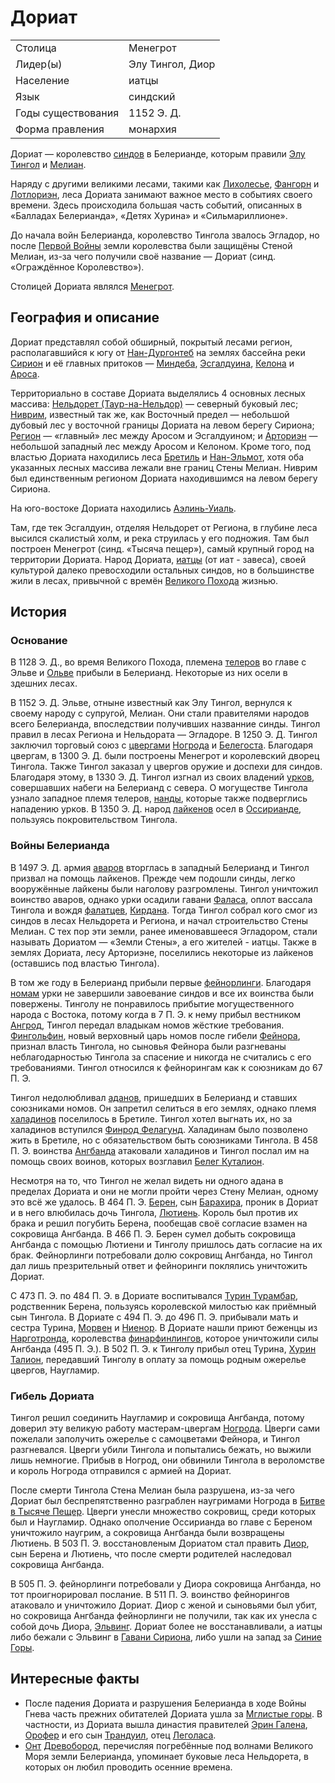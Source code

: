 # Дориат

|                   |                       |
|-------------------|-----------------------|
|Столица            |Менегрот               |
|Лидер(ы)           |Элу Тингол, Диор       |
|Население          |иатцы                  |
|Язык	            |синдский               |
|Годы существования |1152 Э. Д.             |
|Форма правления    |монархия               |

Дориат — королевство [синдов](Народы/синды.md) в Белерианде, которым правили
[Элу Тингол](Личности/Тингол.md) и [Мелиан](Личности/Мелиан.md).

Наряду с другими великими лесами, такими как [Лихолесье](), [Фангорн]() и
[Лотлориэн](), леса Дориата занимают важное место в событиях своего времени.
Здесь происходила большая часть событий, описанных в «Балладах Белерианда»,
«Детях Хурина» и «Сильмариллионе».

До начала войн Белерианда, королевство Тингола звалось Эгладор, но после
[Первой Войны](Войны/Первая%20Война.md) земли королевства были защищёны Стеной
Мелиан, из-за чего получили своё название — Дориат (синд. «Ограждённое
Королевство»).

Столицей Дориата являлся [Менегрот](Менегрот.md).

## География и описание

Дориат представлял собой обширный, покрытый лесами регион, располагавшийся к
югу от [Нан-Дургонтеб](Нан-Дургонтеб.md) на землях бассейна реки
[Сирион](Сирион.md) и её главных притоков — [Миндеба](Миндеб.md),
[Эсгалдуина](Эсгалдуин.md), [Келона](Келон.md) и [Ароса](Арос.md).

Территориально в составе Дориата выделялись 4 основных лесных массива:
[Нельдорет (Таур-на-Нельдор)](Нельдорет.md) — северный буковый лес;
[Ниврим](Ниврим.md), известный так же, как Восточный предел — небольшой дубовый
лес у восточной границы Дориата на левом берегу Сириона; [Регион](Регион.md) —
«главный» лес между Аросом и Эсгалдуином; и [Арториэн](Арториэн.md) — небольшой
западный лес между Аросом и Келоном. Кроме того, под властью Дориата находились
леса [Бретиль](Бретиль.md) и [Нан-Эльмот](Нан-Эльмот.md), хотя оба указанных
лесных массива лежали вне границ Стены Мелиан. Ниврим был единственным регионом
Дориата находившимся на левом берегу Сириона.

На юго-востоке Дориата находились [Аэлинь-Уиаль](Аэлинь-Уиаль.md).

Там, где тек Эсгалдуин, отделяя Нельдорет от Региона, в глубине леса высился
скалистый холм, и река струилась у его подножия. Там был построен Менегрот
(синд. «Тысяча пещер»), самый крупный город на территории Дориата. Народ
Дориата, [иатцы](Народы/иатцы.md) (от иат - завеса), своей культурой далеко
превосходили остальных синдов, но в большинстве жили в лесах, привычной с
времён [Великого Похода](Великий%20Поход.md) жизнью.

## История

### Основание

В 1128 Э. Д., во время Великого Похода, племена [телеров](Народы/телеры.md) во
главе с Эльве и [Ольве](Личности/Ольве.md) прибыли в Белерианд. Некоторые из
них осели в здешних лесах.

В 1152 Э. Д. Эльве, отныне известный как Элу Тингол, вернулся к своему народу с
супругой, Мелиан. Они стали правителями народов всего Белерианда, впоследствии
получивших названние синды. Тингол правил в лесах Региона и Нельдората —
Эгладоре. В 1250 Э. Д. Тингол заключил торговый союз с
[цвергами](Народы/цверги.md) [Ногрода](Ногрод.md) и [Белегоста](Белегост.md).
Благодаря цвергам, в 1300 Э. Д. были построены Менегрот и королевский дворец
Тингола. Также Тингол заказал у цвергов оружие и доспехи для синдов. Благодаря
этому, в 1330 Э. Д. Тингол изгнал из своих владений [урков](Народы/урки.md),
совершавших набеги на Белерианд с севера. О могуществе Тингола узнало западное
племя телеров, [нанды](Народы/нанды.md), которые также подверглись нападению
урков. В 1350 Э. Д. народ [лайкенов](Народы/лайкены.md) осел в
[Оссирианде](Оссирианд.md), пользуясь покровительством Тингола.

### Войны Белерианда

В 1497 Э. Д. армия [аваров](Народы/авары.md) вторглась в западный Белерианд и
Тингол призвал на помощь лайкенов. Прежде чем подошли синды, легко вооружённые
лайкены были наголову разгромлены. Тингол уничтожил воинство аваров, однако
урки осадили гавани [Фаласа](Фалас.md), оплот вассала Тингола и вождя
[фалатцев](Народы/фалатцы.md), [Кирдана](Личности/Кирдан.md). Тогда Тингол
собрал кого смог из синдов в лесах Нельдорета и Региона, и начал строительство
Стены Мелиан. С тех пор эти земли, ранее именовавшееся Эгладором, стали
называть Дориатом — «Земли Стены», а его жителей - иатцы. Также в землях
Дориата, лесу Арториэне, поселились некоторые из лайкенов (оставшись под
властью Тингола).

В том же году в Белерианд прибыли первые [фейнорлинги](Народы/фейнорлинги.md).
Благодаря [номам](Народы/номы.md) урки не завершили завоевание синдов и все их
воинства были повержены. Тинголу не понравилось прибытие могущественного народа
с Востока, потому когда в 7 П. Э. к нему прибыл вестником
[Ангрод](Личности/Ангрод.md), Тингол передал владыкам номов жёсткие требования.
[Фингольфин](Личности/Фингольфин.md), новый верховный царь номов после гибели
[Фейнора](Личности/Фейнор.md), признал власть Тингола, но сыновья Фейнора были
разгневаны неблагодарностью Тингола за спасение и никогда не считались с его
требованиями. Тингол относился к фейнорингам как к союзникам до 67 П. Э.

Тингол недолюбливал [аданов](Народы/аданы.md), пришедших в Белерианд и ставших
союзниками номов. Он запретил селиться в его землях, однако племя
[халадинов](Народы/халадины.md) поселилось в Бретиле. Тингол хотел выгнать их,
но за халадинов вступился [Финрод Фелагунд](Личности/Финрод.md). Халадинам было
позволено жить в Бретиле, но с обязательством быть союзниками Тингола. В
458 П. Э. воинства [Ангбанда](Ангбанд.md) атаковали халадинов и Тингол послал
им на помощь своих воинов, которых возглавил
[Белег Куталион](Личности/Белег.md).

Несмотря на то, что Тингол не желал видеть ни одного адана в пределах Дориата и
они не могли пройти через Стену Мелиан, одному это всё же удалось. В 464 П. Э.
[Берен](Личности/Берен.md), сын [Барахира](Личности/Барахир.md), проник в
Дориат и в него влюбилась дочь Тингола, [Лютиень](Личности/Лютиень.md). Король
был против их брака и решил погубить Берена, пообещав своё согласие взамен на
сокровища Ангбанда. В 466 П. Э. Берен сумел добыть сокровища Ангбанда с помощью
Лютиени и Тинголу пришлось дать согласие на их брак. Фейнорлинги потребовали
долю сокровищ Ангбанда, но Тингол дал лишь презрительный ответ и фейноринги
поклялись уничтожить Дориат.

С 473 П. Э. по 484 П. Э. в Дориате воспитывался
[Турин Турамбар](Личности/Турин.md), родственник Берена, пользуясь королевской
милостью как приёмный сын Тингола. В Дориате с 494 П. Э. до 496 П. Э. прибывали
мать и сестра Турина, [Морвен](Личности/Морвен.md) и
[Ниенор](Личности/Ниенор.md). В Дориате нашли приют беженцы из
[Нарготронда](Нарготронд.md), королевства
[финарфинлингов](Народы/финарфинлинги.md), которое уничтожили силы Ангбанда
(495 П. Э.). В 502 П. Э. к Тинголу прибыл отец Турина,
[Хурин Талион](Личности/Хурин.md), передавший Тинголу в оплату за помощь родным
ожерелье цвергов, Наугламир.

### Гибель Дориата

Тингол решил соединить Наугламир и сокровища Ангбанда, потому доверил эту
великую работу мастерам-цвергам [Ногрода](Ногрод.md). Цверги сами пожелали
заполучить ожерелье с самоцветами Фейнора, и Тингол разгневался. Цверги убили
Тингола и попытались бежать, но выжили лишь немногие. Прибыв в Ногрод, они
обвинили Тингола в вероломстве и король Ногрода отправился с армией на Дориат.

После смерти Тингола Стена Мелиан была разрушена, из-за чего Дориат был
беспрепятственно разграблен наугримами Ногрода в
[Битве в Тысяче Пещер](Войны/Седьмая%20Война.md). Цверги унесли множество
сокровищ, среди которых был и Наугламир. Однако ополчение Оссирианда во главе с
Береном уничтожило наугрим, а сокровища Ангбанда были возвращены Лютиень. В
503 П. Э. восстановленым Дориатом стал править [Диор](Личности/Диор.md), сын
Берена и Лютиень, что после смерти родителей наследовал сокровища Ангбанда.

В 505 П. Э. фейнорлинги потребовали у Диора сокровища Ангбанда, но тот
проигнорировал послание. В 511 П. Э. воинство фейнорингов атаковало и
уничтожило Дориат. Диор с женой и сыновьями был убит, но сокровища Ангбанда
фейнорлинги не получили, так как их унесла с собой дочь Диора,
[Эльвинг](Личности/Эльвинг.md). Дориат более не восстанавливали, а иатцы либо
бежали с Эльвинг в [Гавани Сириона](Устье%20Сириона.md), либо ушли на запад за
[Синие Горы](Синие%20Горы.md).

## Интересные факты

*   После падения Дориата и разрушения Белерианда в ходе Войны Гнева часть
    прежних обитателей Дориата ушла за [Мглистые горы](). В частности, из
    Дориата вышла династия правителей [Эрин Галена](), [Орофер]() и его сын
    [Трандуил](), отец [Леголаса]().
*   [Онт]() [Древобород](), перечисляя погребённые под волнами Великого Моря
    земли Белерианда, упоминает буковые леса Нельдорета, в которых он любил
    проводить осенние времена.
